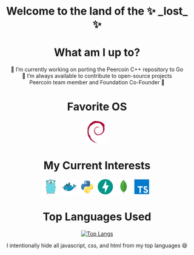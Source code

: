 
<h1 align="center">
Welcome to the land of the ✨ _lost_ ✨
</h1>

<h1 align="center">
What am I up to?
</h1>
<div align="center">
🔭 I’m currently working on porting the Peercoin C++ repository to Go <br>
👯 I’m always available to contribute to open-source projects<br>
Peercoin team member and Foundation Co-Founder 🌱
</div>
<h1 align="center">
Favorite OS
</h1>
<p align="center">
<img src="https://raw.githubusercontent.com/devicons/devicon/master/icons/debian/debian-original.svg" title="Debian" **alt="Debian" width="60" height="60"/>&nbsp;
</p>

<h1 align="center">
My Current Interests
</h1>

<p align="center">
  <img src="https://raw.githubusercontent.com/devicons/devicon/master/icons/go/go-original.svg" title="Go" alt="Go" width="40" height="40"/>&nbsp;
  <img src="https://raw.githubusercontent.com/devicons/devicon/master/icons/docker/docker-original.svg" title="Docker" **alt="Docker" width="40" height="40"/>&nbsp;
  <img src="https://raw.githubusercontent.com/devicons/devicon/master/icons/python/python-original.svg" title="Python" **alt="Python" width="40" height="40"/>&nbsp;
   <img src="https://raw.githubusercontent.com/devicons/devicon/master/icons/fastapi/fastapi-original.svg" title="FastAPI" **alt="FastAPI" width="40" height="40"/>&nbsp;
  <img src="https://raw.githubusercontent.com/devicons/devicon/master/icons/mongodb/mongodb-original.svg" title="MongoDB" **alt="MongoDB" width="40" height="40"/>&nbsp;
  <img src="https://raw.githubusercontent.com/devicons/devicon/master/icons/typescript/typescript-original.svg" title="TypeScript" **alt="TypeScript" width="40" height="40"/>&nbsp;
</p>
<h1 align="center">
Top Languages Used
</h1>

<span align="center">

[![Top Langs](https://github-readme-stats.vercel.app/api/top-langs/?username=saeveritt&hide=javascript,css,html&layout=compact)](https://github.com/saeveritt)

</span>

<p align="center">
I intentionally hide all javascript, css, and html from my top languages 😄
</p>

